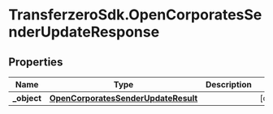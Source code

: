 # TransferzeroSdk.OpenCorporatesSenderUpdateResponse

## Properties
Name | Type | Description | Notes
------------ | ------------- | ------------- | -------------
**_object** | [**OpenCorporatesSenderUpdateResult**](OpenCorporatesSenderUpdateResult.md) |  | [optional] 


